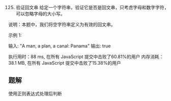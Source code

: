 125. 验证回文串
给定一个字符串，验证它是否是回文串，只考虑字母和数字字符，可以忽略字母的大小写。

说明：本题中，我们将空字符串定义为有效的回文串。

示例 1:

输入: "A man, a plan, a canal: Panama"
输出: true


执行用时：88 ms, 在所有 JavaScript 提交中击败了60.81%的用户
内存消耗：38.1 MB, 在所有 JavaScript 提交中击败了15.38%的用户

## 题解
使用正则表达式处理后判断